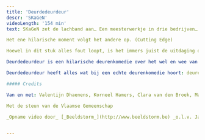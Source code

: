 ```yaml
---
title: 'Deurdedeurdeur'
descr: 'SKaGeN'
videoLength: '154 min'
text: SKaGeN zet de lachband aan… Een meesterwerkje in drie bedrijven… En elk bedrijf wordt ‘Deurdedeurdeur’ grappiger. Technisch is het perfect: de timing zit goed, de vergissingen worden perfect uitgevoerd. (De Standaard)

Het ene hilarische moment volgt het andere op. (Cutting Edge)

Hoewel in dit stuk alles fout loopt, is het immers juist de uitdaging om met precieze timing alles ‘juist’ fout te doen lopen. Een uitdaging die SKaGeN met succes aangaat.(De Morgen)

Deurdedeurdeur is een hilarische deurenkomedie over het wel en wee van een theatergezelschap tijdens de repetities en tijdens hun toernee. U ziet de voor- en achterzijde van de mensen en het toneel: het decor, maar ook de acteurs en de regisseur die in de coulissen te kampen hebben met verliefdheden, gebrek aan professionalisme, jaloezie en drank.

Deurdedeurdeur heeft alles wat bij een echte deurenkomedie hoort: deuren, klinken, misverstanden. SKaGeN baseerde zich op de farce Noises Off (’82) van de succesvolle West End-auteur Michael Frayn. Noises Off wordt jaarlijks tientallen keren opgevoerd over de hele wereld, en de reden daarvan is niet ver te zoeken: het stuk staat als een huis en het publiek ligt krom van het lachen. Onder het motto ‘geen genre is ons te gek’, ging SKaGeN met Deurdedeurdeur de uitdaging aan om vér te gaan in ambachtelijke beheersing, in timing, in ‘comedy’. Dat gebeurde voor het eerst in 2008. Dat beviel hen en het publiek zo goed dat ze het nog eens overdeden voor de Antwerpse Kleppers 2015.

##### Credits

Van en met: Valentijn Dhaenens, Korneel Hamers, Clara van den Broek, Mathijs F Scheepers, Ryszard Turbiasz, Charlotte Vandermeersch, Sari Veroustraete, Iven Deduytschaver& Jonas Van GeelCostumes: Barbara De LaereTechniek:Jeroen Wuyts, Wouter Dupon & Bob CornetProductieleiding:Iven DeduytschaverTekst: Naar Noises Off van Michael Frain. Bewerkt door SKaGeN, met toestemming van de auteurProductie: SKaGeN, ism Villanella en DEStudio

Met de steun van de Vlaamse Gemeenschap

_Opname video door_ [_Beeldstorm_](http://www.beeldstorm.be) _o.l.v. Jan Bosteels_  

‍
---
```

